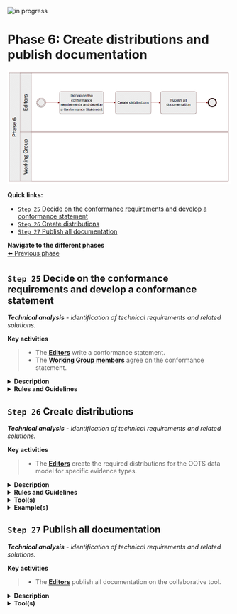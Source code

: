 ![in progress](https://img.shields.io/badge/status-in%20progress-yellow)

# Phase 6: Create distributions and publish documentation
![Process_Phase 6](img/methodology_phase6.PNG)

**Quick links:**
- [`Step 25` Decide on the conformance requirements and develop a conformance statement](#step-25-Decide-on-the-conformance-requirements-and-develop-a-conformance-statement)
- [`Step 26` Create distributions](#step-26-Create-distributions)
- [`Step 27` Publish all documentation](#step-27-Publish-all-documentation)

**Navigate to the different phases**\
[:arrow_left: Previous phase](phase5.md) 

## `Step 25` Decide on the conformance requirements and develop a conformance statement 
<i><b>Technical analysis</b> - identification of technical requirements and related solutions.</i>

**Key activities**
> * The [<b>Editors</b>](../stakeholders#editors) write a conformance statement.
> * The [<b>Working Group members</b>](../stakeholders#working-group) agree on the conformance statement.


<details>
  <summary><b>Description</b></summary>
  
A conformance statement declares a minimum set of requirements that an implementation must adhere to, in order to be considered conformant with the respective OOTS data model for specific evidence types. The Working Group members must agree on these conformance requirements. The Editors then include a conformance statement in the OOTS data model for specific evidence types.

The OOTS data model for specific evidence types may have natural divisions, in which case it might be appropriate to set different conformance levels. For example, a model used to describe vehicles may have a group of terms related specifically to motor vehicles that could be used in an implementation that has no need to understand the terms that relate to bicycles. This will consequently lead to the establishment of different conformance levels.


</details>

<details>
  <summary><b>Rules and Guidelines</b></summary>
  
  * Publish the conformance statement together with the OOTS data model for specific evidence types.
</details>



## `Step 26` Create distributions
<i><b>Technical analysis</b> - identification of technical requirements and related solutions.</i>

**Key activities**
>* The [<b>Editors</b>](../stakeholders#editors) create the required distributions for the OOTS data model for specific evidence types.

<details>
  <summary><b>Description</b></summary>

The OOTS data model for specific evidence types can be expressed (or serialised) in various formats depending on the specific needs and context. Each distribution (format) will have its own uses and advantages, but also its own disadvantages and limitations.

Semantic data models can be expressed in different serialisation formats, such as TTL (RDF/turtle), RDF/XML, JSON-LD, SHACL, etc. Special care needs to be taken when using multiple formats, as conversion between different serialisation formats  can potentially introduce inconsistencies.  

Aside from these machine-readable formats, human-readable formats also need to be created. A visual representation of the entities, attributes and relationships of the OOTS data model for specific evidence types is always recommended to provide a clear overview. For example, this can be a UML-diagram, saved as a PNG-file. Alongside this, human-readable documentation is also required with all the necessary information to construct the OOTS data models for specific evidence types, i.e. the entities and attributes with their definitions, cardinalities, proposed codelists, etc. This can be distributed as an HTML-page and a PDF-document, for example.

All these distributions can be manually created, or created automatically via one or multiple tools. If possible, preference should be given to the usage of an automated toolchain, reducing the risk of introducing inconsistencies during updates.

During this step, URIs are also created (or reused when possible) for the OOTS data model for specific evidence types itself, its entities and their attributes. These identifiers need to be minted and maintained by a (European Commission) service.


</details>

<details>
  <summary><b>Rules and Guidelines</b></summary>
  
* Create both machine-readable as well as human-readable distributions of the OOTS data model for specific evidence types.
* Automate, if possible, the creation of the distributions as much as possible in order to avoid inconsistencies.
* Use [URIs](https://data.europa.eu/URI.html) under data.europa.eu which allows as to flexibility for where the URIs resolve to.
* UML diagrams can be published in machine-readable formats, e.g. XMI.
</details>

<details>
  <summary><b>Tool(s)</b></summary>
  
  * [VocBench3](https://ec.europa.eu/isa2/solutions/vocbench3_en)
  * Sparx Enterprise Architect
  * [Protégé](https://protege.stanford.edu/)
</details>

<details>
  <summary><b>Example(s)</b></summary>

For instance, the Birth evidence was distributed in [XML](../data_model/birth_certificate_XML_example_v0.01.xml). 
</details>

## `Step 27` Publish all documentation
<i><b>Technical analysis</b> - identification of technical requirements and related solutions.</i>

**Key activities**
> * The [<b>Editors</b>](../stakeholders#editors) publish all documentation on the collaborative tool.

<details>
  <summary><b>Description</b></summary>
  
  The Editors publish the final version of the OOTS data model for specific evidence types, in both machine-readable and human-readable formats, on the selected collaborative tool. The Editors must publish the OOTS data model for specific evidence types as open (meta)data and specify which license is applicable.
</details>

<details>
  <summary><b>Tool(s)</b></summary>
  The collaborative tool, e.g. Confluence, Github. Ideally, a collaborative tool allowing public access is more appropriate for transparency reasons.
</details>

